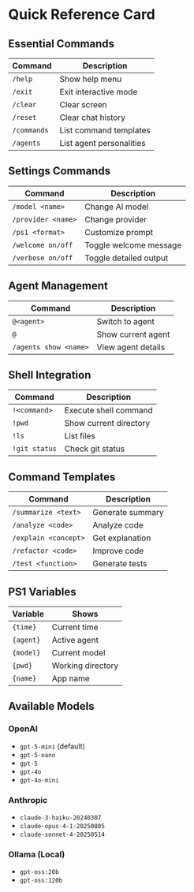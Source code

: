 # Quick Reference Card

## Essential Commands
| Command | Description |
|---------|-------------|
| `/help` | Show help menu |
| `/exit` | Exit interactive mode |
| `/clear` | Clear screen |
| `/reset` | Clear chat history |
| `/commands` | List command templates |
| `/agents` | List agent personalities |

## Settings Commands
| Command | Description |
|---------|-------------|
| `/model <name>` | Change AI model |
| `/provider <name>` | Change provider |
| `/ps1 <format>` | Customize prompt |
| `/welcome on/off` | Toggle welcome message |
| `/verbose on/off` | Toggle detailed output |

## Agent Management
| Command | Description |
|---------|-------------|
| `@<agent>` | Switch to agent |
| `@` | Show current agent |
| `/agents show <name>` | View agent details |

## Shell Integration
| Command | Description |
|---------|-------------|
| `!<command>` | Execute shell command |
| `!pwd` | Show current directory |
| `!ls` | List files |
| `!git status` | Check git status |

## Command Templates
| Command | Description |
|---------|-------------|
| `/summarize <text>` | Generate summary |
| `/analyze <code>` | Analyze code |
| `/explain <concept>` | Get explanation |
| `/refactor <code>` | Improve code |
| `/test <function>` | Generate tests |

## PS1 Variables
| Variable | Shows |
|----------|--------|
| `{time}` | Current time |
| `{agent}` | Active agent |
| `{model}` | Current model |
| `{pwd}` | Working directory |
| `{name}` | App name |

## Available Models
### OpenAI
- `gpt-5-mini` (default)
- `gpt-5-nano`
- `gpt-5`
- `gpt-4o`
- `gpt-4o-mini`

### Anthropic
- `claude-3-haiku-20240307`
- `claude-opus-4-1-20250805`
- `claude-sonnet-4-20250514`

### Ollama (Local)
- `gpt-oss:20b`
- `gpt-oss:120b`